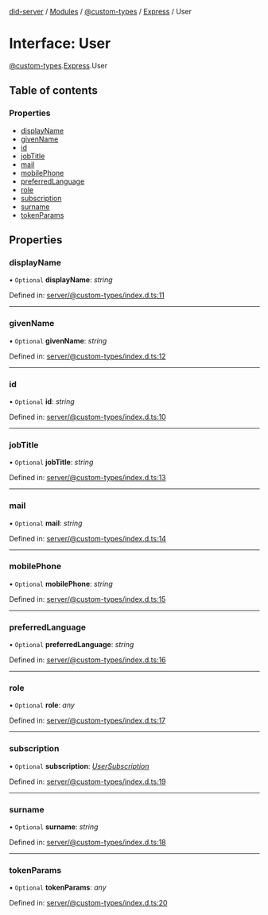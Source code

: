 [did-server](../README.md) / [Modules](../modules.md) / [@custom-types](../modules/_custom_types.md) / [Express](../modules/_custom_types.express.md) / User

# Interface: User

[@custom-types](../modules/_custom_types.md).[Express](../modules/_custom_types.express.md).User

## Table of contents

### Properties

- [displayName](_custom_types.express.user.md#displayname)
- [givenName](_custom_types.express.user.md#givenname)
- [id](_custom_types.express.user.md#id)
- [jobTitle](_custom_types.express.user.md#jobtitle)
- [mail](_custom_types.express.user.md#mail)
- [mobilePhone](_custom_types.express.user.md#mobilephone)
- [preferredLanguage](_custom_types.express.user.md#preferredlanguage)
- [role](_custom_types.express.user.md#role)
- [subscription](_custom_types.express.user.md#subscription)
- [surname](_custom_types.express.user.md#surname)
- [tokenParams](_custom_types.express.user.md#tokenparams)

## Properties

### displayName

• `Optional` **displayName**: *string*

Defined in: [server/@custom-types/index.d.ts:11](https://github.com/Puzzlepart/did/blob/a33ee165/server/@custom-types/index.d.ts#L11)

___

### givenName

• `Optional` **givenName**: *string*

Defined in: [server/@custom-types/index.d.ts:12](https://github.com/Puzzlepart/did/blob/a33ee165/server/@custom-types/index.d.ts#L12)

___

### id

• `Optional` **id**: *string*

Defined in: [server/@custom-types/index.d.ts:10](https://github.com/Puzzlepart/did/blob/a33ee165/server/@custom-types/index.d.ts#L10)

___

### jobTitle

• `Optional` **jobTitle**: *string*

Defined in: [server/@custom-types/index.d.ts:13](https://github.com/Puzzlepart/did/blob/a33ee165/server/@custom-types/index.d.ts#L13)

___

### mail

• `Optional` **mail**: *string*

Defined in: [server/@custom-types/index.d.ts:14](https://github.com/Puzzlepart/did/blob/a33ee165/server/@custom-types/index.d.ts#L14)

___

### mobilePhone

• `Optional` **mobilePhone**: *string*

Defined in: [server/@custom-types/index.d.ts:15](https://github.com/Puzzlepart/did/blob/a33ee165/server/@custom-types/index.d.ts#L15)

___

### preferredLanguage

• `Optional` **preferredLanguage**: *string*

Defined in: [server/@custom-types/index.d.ts:16](https://github.com/Puzzlepart/did/blob/a33ee165/server/@custom-types/index.d.ts#L16)

___

### role

• `Optional` **role**: *any*

Defined in: [server/@custom-types/index.d.ts:17](https://github.com/Puzzlepart/did/blob/a33ee165/server/@custom-types/index.d.ts#L17)

___

### subscription

• `Optional` **subscription**: [*UserSubscription*](_custom_types.express.usersubscription.md)

Defined in: [server/@custom-types/index.d.ts:19](https://github.com/Puzzlepart/did/blob/a33ee165/server/@custom-types/index.d.ts#L19)

___

### surname

• `Optional` **surname**: *string*

Defined in: [server/@custom-types/index.d.ts:18](https://github.com/Puzzlepart/did/blob/a33ee165/server/@custom-types/index.d.ts#L18)

___

### tokenParams

• `Optional` **tokenParams**: *any*

Defined in: [server/@custom-types/index.d.ts:20](https://github.com/Puzzlepart/did/blob/a33ee165/server/@custom-types/index.d.ts#L20)

